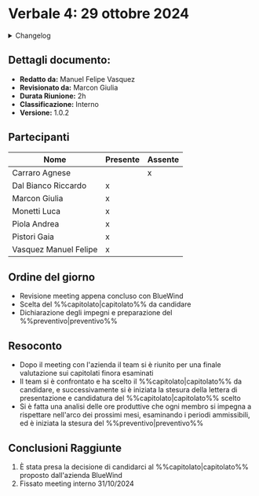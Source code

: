 # Verbale 4: 29 ottobre 2024

<details>
  <summary>Changelog</summary>

| Data | Versione | Descrizione | Autore | Data Approvazione | Approvatore |
|------|----------|-------------|---------|------------------|-------------|
| 04/11/2024 | 1.2 | Aggiunta versionamento e durata riunione | Manuel Felipe Vasquez | 05/10/2024 | Giulia Marcon |
| 31/11/2024 | 1.1 | Revisione tipografica | Manuel Felipe Vasquez | 31/10/2024 | Giulia Marcon |
| 29/10/2024 | 1.0 | Prima stesura del documento | Manuel Felipe Vasquez | 30/10/2024 | Giulia Marcon |

</details>

## Dettagli documento:

- **Redatto da:** Manuel Felipe Vasquez
- **Revisionato da:** Marcon Giulia
- **Durata Riunione:** 2h
- **Classificazione:** Interno
- **Versione:** 1.0.2

## Partecipanti

| Nome                  | Presente | Assente |
| --------------------- | -------- | ------- |
| Carraro Agnese        |          | x       |
| Dal Bianco Riccardo   | x        |         |
| Marcon Giulia         | x        |         |
| Monetti Luca          | x        |         |
| Piola Andrea          | x        |         |
| Pistori Gaia          | x        |         |
| Vasquez Manuel Felipe | x        |         |

## Ordine del giorno

- Revisione meeting appena concluso con BlueWind
- Scelta del %%capitolato|capitolato%% da candidare
- Dichiarazione degli impegni e preparazione del %%preventivo|preventivo%%

## Resoconto

- Dopo il meeting con l'azienda il team si è riunito per una finale valutazione sui capitolati finora esaminati
- Il team si è confrontato e ha scelto il %%capitolato|capitolato%% da candidare, e successivamente si è iniziata la stesura della lettera di presentazione e candidatura del %%capitolato|capitolato%% scelto
- Si è fatta una analisi delle ore produttive che ogni membro si impegna a rispettare nell'arco dei prossimi mesi, esaminando i periodi ammissibili, ed è iniziata la stesura del %%preventivo|preventivo%%

## Conclusioni Raggiunte

1. È stata presa la decisione di candidarci al %%capitolato|capitolato%% proposto dall'azienda BlueWind
2. Fissato meeting interno 31/10/2024